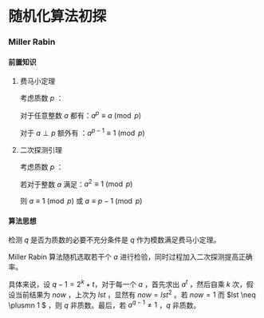 # 随机化算法初探

### Miller Rabin

#### 前置知识

1. 费马小定理

	考虑质数 $p$ ：

	对于任意整数 $a$ 都有：$a^p \equiv a \pmod p$

	对于 $a \perp p$ 额外有 ：$a^{p - 1} \equiv 1 \pmod p$
	
2. 二次探测引理

	考虑质数 $p$ ：
	
	若对于整数 $a$ 满足：$a^2 \equiv 1 \pmod p$
	
	则 $a \equiv 1 \pmod p$ 或 $a \equiv p - 1 \pmod p$
#### 算法思想

检测 $q$ 是否为质数的必要不充分条件是 $q$ 作为模数满足费马小定理。

$\mathrm {Miller \ Rabin}$ 算法随机选取若干个 $a$ 进行检验，同时过程加入二次探测提高正确率。

具体来说，设 $q - 1 = 2^k + t$，对于每一个 $a$ ，首先求出 $a ^t$ ，然后自乘 $k$ 次，假设当前结果为 $now$ ，上次为 $lst$ ，显然有 $now = lst^2$ 。若 $now = 1$ 而 $lst \neq \plusmn 1 $ ，则 $q$ 非质数。最后，若 $a^{q - 1} \neq 1$ ，$q$ 非质数。
